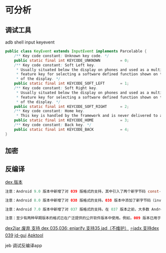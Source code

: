 # 可分析

## 调试工具

adb shell input keyevent   
```java
public class KeyEvent extends InputEvent implements Parcelable {
    /** Key code constant: Unknown key code. */
    public static final int KEYCODE_UNKNOWN         = 0;
    /** Key code constant: Soft Left key.
     * Usually situated below the display on phones and used as a multi-function
     * feature key for selecting a software defined function shown on the bottom left
     * of the display. */
    public static final int KEYCODE_SOFT_LEFT       = 1;
    /** Key code constant: Soft Right key.
     * Usually situated below the display on phones and used as a multi-function
     * feature key for selecting a software defined function shown on the bottom right
     * of the display. */
    public static final int KEYCODE_SOFT_RIGHT      = 2;
    /** Key code constant: Home key.
     * This key is handled by the framework and is never delivered to applications. */
    public static final int KEYCODE_HOME            = 3;
    /** Key code constant: Back key. */
    public static final int KEYCODE_BACK            = 4; 
}
```

## 加密

## 反编译
[dex 版本](https://source.android.google.cn/devices/tech/dalvik/dex-format)
```java
注意：Android 9.0 版本中新增了对 039 版格式的支持，其中引入了两个新字节码 const-method-handle 和 const-method-type。（字节码集合的总结表中介绍了这些字节码。）在 Android 10 中，版本 039 扩展了 DEX 文件格式，以包含仅适用于启动类路径上的 DEX 文件的隐藏 API 信息。

注意：Android 8.0 版本中新增了对 038 版格式的支持。038 版本中添加了新字节码（invoke-polymorphic 和 invoke-custom）和用于方法句柄的数据。

注意：Android 7.0 版本中新增了对 037 版格式的支持。在 037 版本之前，大多数 Android 版本都使用过 035 版格式。035 版与 037 版之间的唯一区别是，是否添加默认方法以及是否调整 invoke。

注意：至少有两种早期版本的格式已在广泛提供的公开软件版本中使用。例如，009 版本已用于 M3 版 Android 平台（2007 年 11 月至 12 月），013 版本已用于 M5 版 Android 平台（2008 年 2 月至 3 月）。在有些方面，这些早期版本的格式与本文档中所述的版本存在很大差异。
```

[dex2jar 废弃 支持 dex 035,036; enjarify 支持35 ](https://github.com/pxb1988/dex2jar)
[jad（不维护）](http://www.kpdus.com/jad.html)
[⭐jadx 支持dex 039](https://github.com/skylot/jadx.git)
[jd-gui](https://github.com/java-decompiler/jd-gui)
[Apktool](https://github.com/iBotPeaches/Apktool)

jeb 调试反编译app
